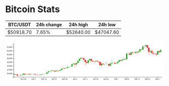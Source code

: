 # Bitcoin Stats

BTC/USDT|24h change|24h high|24h low|
|---|---|---|---|
|$50918.70|7.65%|$52640.00|$47047.60|

<img src="./chart.svg">
